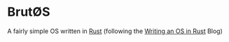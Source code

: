 # BrutØS
A fairly simple OS written in [Rust](https://www.rust-lang.org) (following the [Writing an OS in Rust](https://os.phil-opp.com) Blog)
